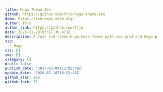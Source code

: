 ```yaml
---
title: Hugo Theme Zen
github: https://github.com/frjo/hugo-theme-zen
demo: https://zen-demo.xdeb.org/
author: frjo
author_link: https://github.com/frjo
date: 2023-11-28T03:17:38.473Z
description: A fast and clean Hugo base theme with css-grid and Hugo pipes support.
ssg:
  - Hugo
css: []
cms: []
category: []
draft: false
publish_date: '2017-03-09T13:05:40Z'
update_date: '2024-07-18T18:52:46Z'
github_star: 265
github_fork: 75
---
```

